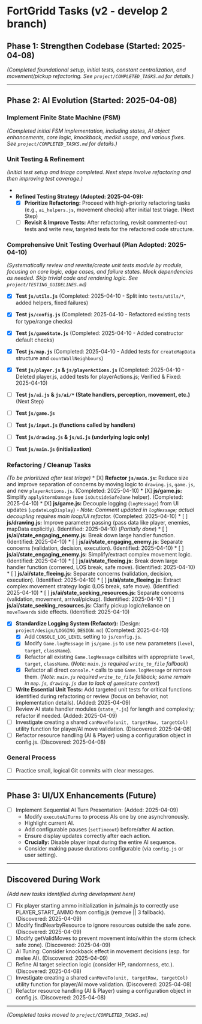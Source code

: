 # FortGridd Tasks (v2 - develop 2 branch)

## Phase 1: Strengthen Codebase (Started: 2025-04-08)
*(Completed foundational setup, initial tests, constant centralization, and movement/pickup refactoring. See `project/COMPLETED_TASKS.md` for details.)*

---
## Phase 2: AI Evolution (Started: 2025-04-08)

### Implement Finite State Machine (FSM)
*(Completed initial FSM implementation, including states, AI object enhancements, core logic, knockback, medkit usage, and various fixes. See `project/COMPLETED_TASKS.md` for details.)*

### Unit Testing & Refinement
*(Initial test setup and triage completed. Next steps involve refactoring and then improving test coverage.)*

*   
*   **Refined Testing Strategy (Adopted: 2025-04-09):**
    *   [X] **Prioritize Refactoring:** Proceed with high-priority refactoring tasks (e.g., `ai_helpers.js`, movement checks) after initial test triage. (Next Step)
    *   [ ] **Revisit & Improve Tests:** After refactoring, revisit commented-out tests and write new, targeted tests for the refactored code structure.

### Comprehensive Unit Testing Overhaul (Plan Adopted: 2025-04-10)
*(Systematically review and rewrite/create unit tests module by module, focusing on core logic, edge cases, and failure states. Mock dependencies as needed. Skip trivial code and rendering logic. See `project/TESTING_GUIDELINES.md`)*
*   [X] **Test `js/utils.js`** (Completed: 2025-04-10 - Split into `tests/utils/*`, added helpers, fixed failures)
*   [X] **Test `js/config.js`** (Completed: 2025-04-10 - Refactored existing tests for type/range checks)
*   [X] **Test `js/gameState.js`** (Completed: 2025-04-10 - Added constructor default checks)
*   [X] **Test `js/map.js`** (Completed: 2025-04-10 - Added tests for `createMapData` structure and `countWallNeighbours`)
*   [X] **Test `js/player.js` & `js/playerActions.js`** (Completed: 2025-04-10 - Deleted player.js, added tests for playerActions.js; Verified & Fixed: 2025-04-10)
*   [ ] **Test `js/ai.js` & `js/ai/*` (State handlers, perception, movement, etc.)** (Next Step)
*   [ ] **Test `js/game.js`**
*   [ ] **Test `js/input.js` (functions called by handlers)**
*   [ ] **Test `js/drawing.js` & `js/ui.js` (underlying logic only)**
*   [ ] **Test `js/main.js` (initialization)**


 ### Refactoring / Cleanup Tasks
 *(To be prioritized after test triage)*
     *   [X] **Refactor `js/main.js`:** Reduce size and improve separation of concerns by moving logic to `drawing.js`, `game.js`, and new `playerActions.js`. (Completed: 2025-04-10)
     *   [X] **js/game.js:** Simplify `applyStormDamage` (use `isOutsideSafeZone` helper). (Completed: 2025-04-10)
     *   [X] **js/game.js:** Decouple logging (`logMessage`) from UI updates (`updateLogDisplay`) - *Note: Comment updated in `logMessage`; actual decoupling requires main loop/UI refactor.* (Completed: 2025-04-10)
     *   [ ] **js/drawing.js:** Improve parameter passing (pass data like player, enemies, mapData explicitly). (Identified: 2025-04-10) (*Partially done*)
     *   [ ] **js/ai/state_engaging_enemy.js:** Break down large handler function. (Identified: 2025-04-10)
     *   [ ] **js/ai/state_engaging_enemy.js:** Separate concerns (validation, decision, execution). (Identified: 2025-04-10)
     *   [ ] **js/ai/state_engaging_enemy.js:** Simplify/extract complex movement logic. (Identified: 2025-04-10)
     *   [ ] **js/ai/state_fleeing.js:** Break down large handler function (cornered, LOS break, safe move). (Identified: 2025-04-10)
     *   [ ] **js/ai/state_fleeing.js:** Separate concerns (validation, decision, execution). (Identified: 2025-04-10)
     *   [ ] **js/ai/state_fleeing.js:** Extract complex movement strategy logic (LOS break, safe move). (Identified: 2025-04-10)
     *   [ ] **js/ai/state_seeking_resources.js:** Separate concerns (validation, movement, arrival/pickup). (Identified: 2025-04-10)
     *   [ ] **js/ai/state_seeking_resources.js:** Clarify pickup logic/reliance on `moveTowards` side effects. (Identified: 2025-04-10)
 *   [X] **Standardize Logging System (Refactor):** (Design: `project/design/LOGGING_DESIGN.md`) (Completed: 2025-04-10)
     *   [X] Add `CONSOLE_LOG_LEVEL` setting to `js/config.js`.
     *   [X] Modify `Game.logMessage` in `js/game.js` to use new parameters (`level`, `target`, `className`).
     *   [X] Refactor all existing `Game.logMessage` callsites with appropriate `level`, `target`, `className`. (*Note: `main.js` required `write_to_file` fallback*)
     *   [X] Refactor all direct `console.*` calls to use `Game.logMessage` or remove them. (*Note: `main.js` required `write_to_file` fallback; some remain in `map.js`, `drawing.js` due to lack of `gameState` context*)
 *   [ ] **Write Essential Unit Tests:** Add targeted unit tests for critical functions identified during refactoring or review (focus on behavior, not implementation details). (Added: 2025-04-09)
 *   [ ] Review AI state handler modules (`state_*.js`) for length and complexity; refactor if needed. (Added: 2025-04-09)
 *   [ ] Investigate creating a shared `canMoveTo(unit, targetRow, targetCol)` utility function for player/AI move validation. (Discovered: 2025-04-08)
 *   [ ] Refactor resource handling (AI & Player) using a configuration object in config.js. (Discovered: 2025-04-08)

 ### General Process
 *   [ ] Practice small, logical Git commits with clear messages.

---
## Phase 3: UI/UX Enhancements (Future)

*   [ ] Implement Sequential AI Turn Presentation: (Added: 2025-04-09)
    *   Modify `executeAiTurns` to process AIs one by one asynchronously.
    *   Highlight current AI.
    *   Add configurable pauses (`setTimeout`) before/after AI action.
    *   Ensure display updates correctly after each action.
    *   **Crucially:** Disable player input during the entire AI sequence.
    *   Consider making pause durations configurable (via `config.js` or user setting).

---
## Discovered During Work
*(Add new tasks identified during development here)*
 *   [ ] Fix player starting ammo initialization in js/main.js to correctly use PLAYER_START_AMMO from config.js (remove || 3 fallback). (Discovered: 2025-04-09)
 *   [ ] Modify findNearbyResource to ignore resources outside the safe zone. (Discovered: 2025-04-09)
 *   [ ] Modify getValidMoves to prevent movement into/within the storm (check safe zone). (Discovered: 2025-04-09)
 *   [ ] AI Tuning: Consider knockback effect in movement decisions (esp. for melee AI). (Discovered: 2025-04-09)
 *   [ ] Refine AI target selection logic (consider HP, randomness, etc.). (Discovered: 2025-04-08)
 *   [ ] Investigate creating a shared `canMoveTo(unit, targetRow, targetCol)` utility function for player/AI move validation. (Discovered: 2025-04-08)
*   [ ] Refactor resource handling (AI & Player) using a configuration object in config.js. (Discovered: 2025-04-08)

---
*(Completed tasks moved to `project/COMPLETED_TASKS.md`)*

